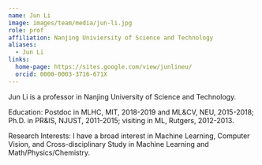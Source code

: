 ```yaml
---
name: Jun Li
image: images/team/media/jun-li.jpg
role: prof
affiliation: Nanjing Univiersity of Science and Technology
aliases:
  - Jun Li
links:
  home-page: https://sites.google.com/view/junlineu/
  orcid: 0000-0003-3716-671X
---
```


Jun Li is a professor in Nanjing University of Science and Technology.

Education: Postdoc in MLHC, MIT, 2018-2019 and ML&CV, NEU, 2015-2018; Ph.D. in PR&IS, NJUST, 2011-2015; visiting in ML, Rutgers, 2012-2013. 

Research Interests: I have a broad interest in Machine Learning, Computer Vision, and Cross-disciplinary Study in Machine Learning and Math/Physics/Chemistry. 
